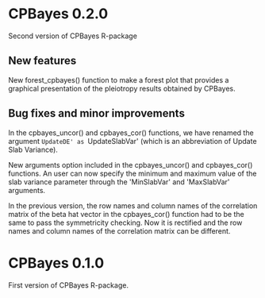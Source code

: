 # CPBayes 0.2.0
Second version of CPBayes R-package

## New features

New forest_cpbayes() function to make a forest plot that provides a graphical presentation of the pleiotropy results obtained by CPBayes.

## Bug fixes and minor improvements

In the cpbayes_uncor() and cpbayes_cor() functions, we have renamed the argument `UpdateDE' as `UpdateSlabVar' (which is an abbreviation of Update Slab Variance).

New arguments option included in the cpbayes_uncor() and cpbayes_cor() functions. An user can now specify the minimum and maximum value of the slab variance parameter through the 'MinSlabVar' and 'MaxSlabVar' arguments.

In the previous version, the row names and column names of the correlation matrix of the beta hat vector in the cpbayes_cor() function had to be the same to pass the symmetricity checking. Now it is rectified and the row names and column names of the correlation matrix can be different.



# CPBayes 0.1.0

First version of CPBayes R-package.



